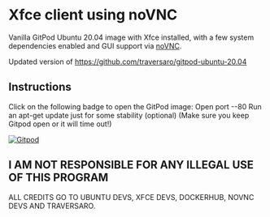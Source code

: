 # Xfce client using noVNC
Vanilla GitPod Ubuntu 20.04 image with Xfce installed, with a few system dependencies enabled and GUI support via [noVNC](https://github.com/novnc/noVNC).

Updated version of https://github.com/traversaro/gitpod-ubuntu-20.04

## Instructions  
Click on the following badge to open the GitPod image:
Open port --80
Run an apt-get update just for some stability (optional)
(Make sure you keep Gitpod open or it will time out!)

[![Gitpod](https://gitpod.io/button/open-in-gitpod.svg)](https://gitpod.io/from-referrer)

## I AM NOT RESPONSIBLE FOR ANY ILLEGAL USE OF THIS PROGRAM
ALL CREDITS GO TO UBUNTU DEVS, XFCE DEVS, DOCKERHUB, NOVNC DEVS AND TRAVERSARO.
